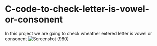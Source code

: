 # C-code-to-check-letter-is-vowel-or-consonent
In this project we are going to check wheather entered letter is vowel or consonent
![Screenshot (980)](https://github.com/user-attachments/assets/dfe4aa78-1f94-48bf-9f22-c838569348f2)
